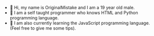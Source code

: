 - 👋 Hi, my name is OriginalMistake and I am a 19 year old male.
- 🦔 I am a self taught programmer who knows HTML and Python programming language.
- 🌱 I am also currently learning the JavaScript programming language. (Feel free to give me some tips).

<!---
OriginalMistake/OriginalMistake is a ✨ special ✨ repository because its `README.md` (this file) appears on your GitHub profile.
You can click the Preview link to take a look at your changes.
--->
